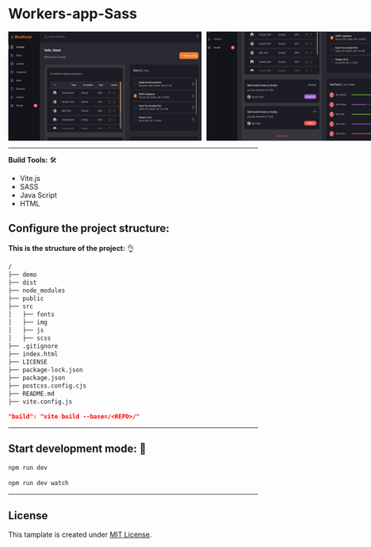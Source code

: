 # Workers-app-Sass

<div style="display: flex; justify-content: space-between; gap: 10px;">
  <img src="./demo/screenshot-1.png" alt="screenshot" width="390" height="220" />
  <img src="./demo/screenshot-2.png" alt="screenshot" width="390" height="220" />
</div>

---

**Build Tools:** 🛠️

- Vite.js
- SASS
- Java Script
- HTML

## Configure the project structure:

**This is the structure of the project:** 👌

```plaintext
/
├── demo
├── dist
├── node_modules
├── public
├── src
│   ├── fonts
│   ├── img
│   ├── js
│   ├── scss
├── .gitignore
├── index.html
├── LICENSE
├── package-lock.json
├── package.json
├── postcss.config.cjs
├── README.md
├── vite.config.js
```

```json
"build": "vite build --base=/<REPO>/"
```

---

## Start development mode: 🚀

```bash
npm run dev
```

```bash
npm run dev watch
```

---

## License

This tamplate is created under [MIT License](LICENSE).
